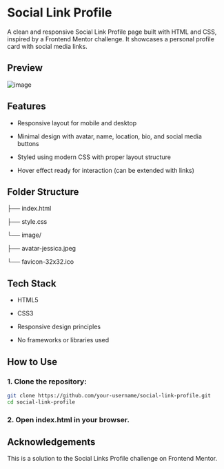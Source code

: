 # Social Link Profile
A clean and responsive Social Link Profile page built with HTML and CSS, inspired by a Frontend Mentor challenge. It showcases a personal profile card with social media links.

## Preview
![image](https://github.com/user-attachments/assets/6a57664d-f602-40ac-b9e5-7f4ee20788e8)

## Features

- Responsive layout for mobile and desktop

- Minimal design with avatar, name, location, bio, and social media buttons

- Styled using modern CSS with proper layout structure

- Hover effect ready for interaction (can be extended with links)

## Folder Structure

├── index.html

├── style.css

└── image/

  ├── avatar-jessica.jpeg
    
  └── favicon-32x32.ico

## Tech Stack

- HTML5

- CSS3

- Responsive design principles

- No frameworks or libraries used

## How to Use

### 1. Clone the repository:
```bash
git clone https://github.com/your-username/social-link-profile.git
cd social-link-profile
```
### 2. Open index.html in your browser.

## Acknowledgements
This is a solution to the Social Links Profile challenge on Frontend Mentor.
